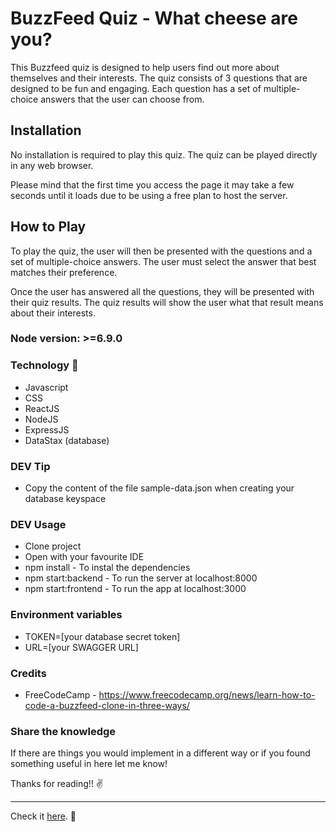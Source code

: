 # BuzzFeed Quiz - What cheese are you?

This Buzzfeed quiz is designed to help users find out more about themselves and their interests. The quiz consists of 3 questions that are designed to be fun and engaging. Each question has a set of multiple-choice answers that the user can choose from.

## Installation

No installation is required to play this quiz. The quiz can be played directly in any web browser.

Please mind that the first time you access the page it may take a few seconds until it loads due to be using a free plan to host the server.

## How to Play

To play the quiz, the user will then be presented with the questions and a set of multiple-choice answers. The user must select the answer that best matches their preference.

Once the user has answered all the questions, they will be presented with their quiz results. The quiz results will show the user what that result means about their interests.

### Node version: >=6.9.0

### Technology :wrench:

- Javascript
- CSS
- ReactJS
- NodeJS
- ExpressJS
- DataStax (database)

### DEV Tip

- Copy the content of the file sample-data.json when creating your database keyspace

### DEV Usage

- Clone project
- Open with your favourite IDE
- npm install - To instal the dependencies
- npm start:backend - To run the server at localhost:8000
- npm start:frontend - To run the app at localhost:3000

### Environment variables

- TOKEN=[your database secret token]
- URL=[your SWAGGER URL]

### Credits

- FreeCodeCamp - https://www.freecodecamp.org/news/learn-how-to-code-a-buzzfeed-clone-in-three-ways/

### Share the knowledge

If there are things you would implement in a different way or if you found something useful in here let me know!

Thanks for reading!! :v:

---

Check it [here](https://buzzfeed-clone.netlify.app/). :rocket:
